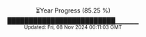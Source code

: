 <p align="center">
⏳Year Progress (85.25 %)<br>
█████████████████████████▁▁▁▁▁ <br>
<sub>Updated: Fri, 08 Nov 2024 00:11:03 GMT</sub>
</p>

